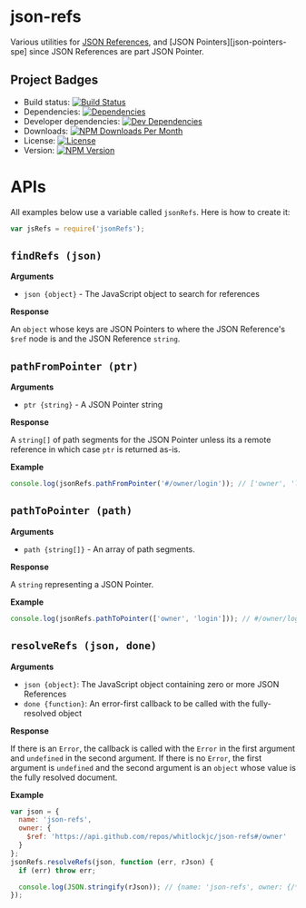 # json-refs

Various utilities for [JSON References][json-reference-draft-spec], and [JSON Pointers][json-pointers-spe] since JSON
References are part JSON Pointer.

## Project Badges

* Build status: [![Build Status](https://travis-ci.org/whitlockjc/json-refs.svg)](https://travis-ci.org/whitlockjc/json-refs)
* Dependencies: [![Dependencies](https://david-dm.org/whitlockjc/json-refs.svg)](https://david-dm.org/whitlockjc/json-refs)
* Developer dependencies: [![Dev Dependencies](https://david-dm.org/whitlockjc/json-refs/dev-status.svg)](https://david-dm.org/whitlockjc/json-refs#info=devDependencies&view=table)
* Downloads: [![NPM Downloads Per Month](http://img.shields.io/npm/dm/json-refs.svg)](https://www.npmjs.org/package/json-refs)
* License: [![License](http://img.shields.io/npm/l/json-refs.svg)](https://github.com/whitlockjc/json-refs/blob/master/LICENSE)
* Version: [![NPM Version](http://img.shields.io/npm/v/json-refs.svg)](https://www.npmjs.org/package/json-refs)

# APIs

All examples below use a variable called `jsonRefs`.  Here is how to create it:

```js
var jsRefs = require('jsonRefs');
```

## `findRefs (json)`

**Arguments**

* `json {object}` - The JavaScript object to search for references

**Response**

An `object` whose keys are JSON Pointers to where the JSON Reference's `$ref` node is and the JSON Reference `string`.

## `pathFromPointer (ptr)`

**Arguments**

* `ptr {string}` - A JSON Pointer string

**Response**

A `string[]` of path segments for the JSON Pointer unless its a remote reference in which case `ptr` is returned as-is.

**Example**

```js
console.log(jsonRefs.pathFromPointer('#/owner/login')); // ['owner', 'login']
```

## `pathToPointer (path)`

**Arguments**

* `path {string[]}` - An array of path segments.

**Response**

A `string` representing a JSON Pointer.

**Example**

```js
console.log(jsonRefs.pathToPointer(['owner', 'login'])); // #/owner/login
```

## `resolveRefs (json, done)`

**Arguments**

* `json {object}`: The JavaScript object containing zero or more JSON References
* `done {function}`: An error-first callback to be called with the fully-resolved object

**Response**

If there is an `Error`, the callback is called with the `Error` in the first argument and `undefined` in the second
argument.  If there is no `Error`, the first argument is `undefined` and the second argument is an `object` whose value
is the fully resolved document.

**Example**

```js
var json = {
  name: 'json-refs',
  owner: {
    $ref: 'https://api.github.com/repos/whitlockjc/json-refs#/owner'
  }
};
jsonRefs.resolveRefs(json, function (err, rJson) {
  if (err) throw err;

  console.log(JSON.stringify(rJson)); // {name: 'json-refs', owner: {/* GitHub Repository Owner Information */}}
});
```

[json-reference-draft-spec]: http://tools.ietf.org/html/draft-pbryan-zyp-json-ref-03
[json-pointer-spec]: http://tools.ietf.org/html/rfc6901
